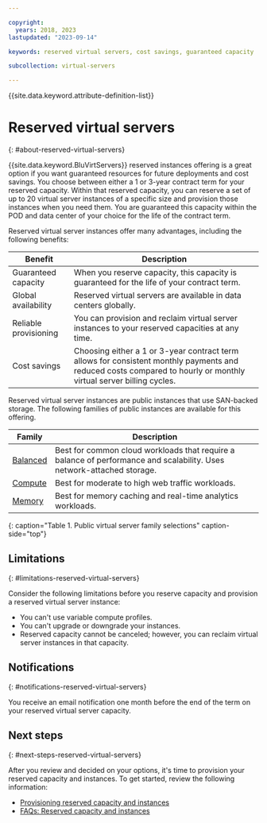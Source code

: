 ```yaml
---

copyright:
  years: 2018, 2023
lastupdated: "2023-09-14"

keywords: reserved virtual servers, cost savings, guaranteed capacity 

subcollection: virtual-servers

---
```


{{site.data.keyword.attribute-definition-list}}

# Reserved virtual servers
{: #about-reserved-virtual-servers}

{{site.data.keyword.BluVirtServers}} reserved instances offering is a great option if you want guaranteed resources for future deployments and cost savings. You choose between either a 1 or 3-year contract term for your reserved capacity. Within that reserved capacity, you can reserve a set of up to 20 virtual server instances of a specific size and provision those instances when you need them. You are guaranteed this capacity within the POD and data center of your choice for the life of the contract term.

Reserved virtual server instances offer many advantages, including the following benefits:

| Benefit | Description |
| ----- | ----- |
| Guaranteed capacity | When you reserve capacity, this capacity is guaranteed for the life of your contract term. |
| Global availability | Reserved virtual servers are available in data centers globally. |
| Reliable provisioning | You can provision and reclaim virtual server instances to your reserved capacities at any time. |
| Cost savings | Choosing either a 1 or 3-year contract term allows for consistent monthly payments and reduced costs compared to hourly or monthly virtual server billing cycles. |

Reserved virtual server instances are public instances that use SAN-backed storage. The following families of public instances are available for this offering.

| Family | Description |
| ------ | --------- | 
| [Balanced](/docs/virtual-servers?topic=virtual-servers-about-virtual-server-profiles#balanced) | Best for common cloud workloads that require a balance of performance and scalability. Uses network-attached storage.|
| [Compute](/docs/virtual-servers?topic=virtual-servers-about-virtual-server-profiles#compute) | Best for moderate to high web traffic workloads.|
| [Memory](/docs/virtual-servers?topic=virtual-servers-about-virtual-server-profiles#memory)  | Best for memory caching and real-time analytics workloads. |
{: caption="Table 1. Public virtual server family selections" caption-side="top"}

## Limitations 
{: #limitations-reserved-virtual-servers}

Consider the following limitations before you reserve capacity and provision a reserved virtual server instance:

* You can't use variable compute profiles.
* You can't upgrade or downgrade your instances.
* Reserved capacity cannot be canceled; however, you can reclaim virtual server instances in that capacity.
    
## Notifications
{: #notifications-reserved-virtual-servers}

You receive an email notification one month before the end of the term on your reserved virtual server capacity.

## Next steps
{: #next-steps-reserved-virtual-servers}

After you review and decided on your options, it's time to provision your reserved capacity and instances. To get started, review the following information:

* [Provisioning reserved capacity and instances](/docs/virtual-servers?topic=virtual-servers-provisioning-reserved-capacity-and-instances#provisioning-reserved-capacity-and-instances)
* [FAQs: Reserved capacity and instances](/docs/virtual-servers?topic=virtual-servers-faqs-reserved-capacity-and-instances#faqs-reserved-capacity-and-instances)
